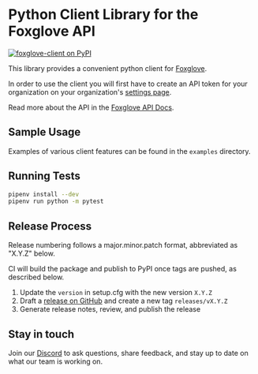 # Python Client Library for the Foxglove API

[![foxglove-client on PyPI](https://img.shields.io/pypi/v/foxglove-client?label=pypi%20%7C%20foxglove-client)](https://pypi.org/project/foxglove-client/)

This library provides a convenient python client for [Foxglove](https://foxglove.dev/).

In order to use the client you will first have to create an API token for your organization on your organization's [settings page](https://app.foxglove.dev/~/settings).

Read more about the API in the [Foxglove API Docs](https://docs.foxglove.dev/api/).

## Sample Usage

Examples of various client features can be found in the `examples` directory.

## Running Tests

```bash
pipenv install --dev
pipenv run python -m pytest
```

## Release Process

Release numbering follows a major.minor.patch format, abbreviated as "X.Y.Z" below.

CI will build the package and publish to PyPI once tags are pushed, as described below.

1. Update the `version` in setup.cfg with the new version `X.Y.Z`
2. Draft a [release on GitHub](https://github.com/foxglove/foxglove-python/releases/new) and create a new tag `releases/vX.Y.Z`
3. Generate release notes, review, and publish the release

## Stay in touch

Join our [Discord](https://foxglove.dev/chat) to ask questions, share feedback, and stay up to date on what our team is working on.
